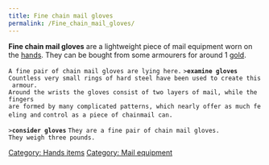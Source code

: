 ```yaml
---
title: Fine chain mail gloves
permalink: /Fine_chain_mail_gloves/
---
```


**Fine chain mail gloves** are a lightweight piece of mail equipment
worn on the [hands](hands "wikilink"). They can be bought from some
armourers for around 1 [gold](gold "wikilink").

`A fine pair of chain mail gloves are lying here.`
`>`**`examine gloves`**
`Countless very small rings of hard steel have been used to create this armour.`
`Around the wrists the gloves consist of two layers of mail, while the fingers`
`are formed by many complicated patterns, which nearly offer as much feeling and`
`control as a piece of chainmail can.`

`>`**`consider gloves`**
`They are a fine pair of chain mail gloves.`
`They weigh three pounds.`

[Category: Hands items](Category:_Hands_items "wikilink") [Category:
Mail equipment](Category:_Mail_equipment "wikilink")